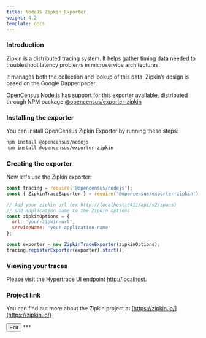 ```yaml
---
title: NodeJS Zipkin Exporter
weight: 4.2
template: docs
---
```

### Introduction
Zipkin is a distributed tracing system. It helps gather timing data needed to troubleshoot latency problems in microservice architectures.

It manages both the collection and lookup of this data. Zipkin’s design is based on the Google Dapper paper.

OpenCensus Node.js has support for this exporter available, distributed through NPM package [@opencensus/exporter-zipkin](https://www.npmjs.com/package/@opencensus/exporter-zipkin)

### Installing the exporter
You can install OpenCensus Zipkin Exporter by running these steps:

```bash
npm install @opencensus/nodejs
npm install @opencensus/exporter-zipkin
```

### Creating the exporter
Now let's use the Zipkin exporter:
 
```javascript
const tracing = require('@opencensus/nodejs');
const { ZipkinTraceExporter } = require('@opencensus/exporter-zipkin');

// Add your zipkin url (ex http://localhost:9411/api/v2/spans)
// and application name to the Zipkin options
const zipkinOptions = {
  url: 'your-zipkin-url',
  serviceName: 'your-application-name'
};

const exporter = new ZipkinTraceExporter(zipkinOptions);
tracing.registerExporter(exporter).start();
```
 
### Viewing your traces
Please visit the Hypertrace UI endpoint [http://localhost](http://localhost).

### Project link
You can find out more about the Zipkin project at [https://zipkin.io/](https://zipkin.io/)

<a href="https://github.com/hypertrace/hypertrace-docs-website/tree/master/src/pages/docs/go/node-zipkin.md">
<button type="button">Edit</button></a>
***
